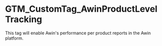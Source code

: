 # GTM_CustomTag_AwinProductLevelTracking
This tag will enable Awin's performance per product reports in the Awin platform.
